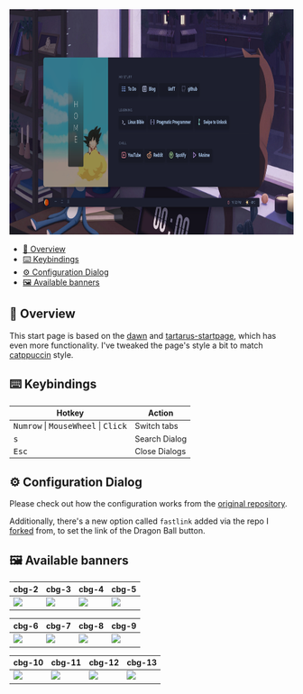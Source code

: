 <div align="center">
    <a href="https://github.com/DVK02/startpage">
        <img alt="logo" src="https://raw.githubusercontent.com/DVK02/startpage/main/docs/static/assets/page.png" height=400>
    </a>
</div>

- [🔮 Overview](#-overview)
- [️⌨️ Keybindings](#️️-keybindings)
- [⚙️ Configuration Dialog](#️-configuration-dialog)
- [🖼 Available banners](#-available-banners)

## 🔮 Overview

This start page is based on the [dawn](https://github.com/b-coimbra/dawn) and [tartarus-startpage](https://github.com/AllJavi/tartarus-startpage), which has even more functionality.
I've tweaked the page's style a bit to match [catppuccin] style.

## ️⌨️ Keybindings

| Hotkey                                                         | Action        |
| -------------------------------------------------------------- | ------------- |
| <kbd>Numrow</kbd> \| <kbd>MouseWheel</kbd> \| <kbd>Click</kbd> | Switch tabs   |
| <kbd>s</kbd>                                                   | Search Dialog |
| <kbd>Esc</kbd>                                                 | Close Dialogs |

## ⚙️ Configuration Dialog

Please check out how the configuration works from the [original repository](https://github.com/b-coimbra/dawn).

Additionally, there's a new option called `fastlink` added via the repo I [forked](https://github.com/volopivoshenko/catppuccin-startpage) from, to set the link of the Dragon Ball button.

## 🖼 Available banners

| cbg-2                                           | cbg-3                                           | cbg-4                                           | cbg-5                                           |
| ----------------------------------------------- | ----------------------------------------------- | ----------------------------------------------- | ----------------------------------------------- |
| <img src="src/img/banners/cbg-2.gif" width=175> | <img src="src/img/banners/cbg-3.gif" width=175> | <img src="src/img/banners/cbg-4.gif" width=175> | <img src="src/img/banners/cbg-5.gif" width=175> |

| cbg-6                                           | cbg-7                                           | cbg-8                                           | cbg-9                                           |
| ----------------------------------------------- | ----------------------------------------------- | ----------------------------------------------- | ----------------------------------------------- |
| <img src="src/img/banners/cbg-6.gif" width=175> | <img src="src/img/banners/cbg-7.gif" width=175> | <img src="src/img/banners/cbg-8.gif" width=175> | <img src="src/img/banners/cbg-9.gif" width=175> |

| cbg-10                                           | cbg-11                                           | cbg-12                                           | cbg-13                                           |
| ------------------------------------------------ | ------------------------------------------------ | ------------------------------------------------ | ------------------------------------------------ |
| <img src="src/img/banners/cbg-10.gif" width=175> | <img src="src/img/banners/cbg-11.gif" width=175> | <img src="src/img/banners/cbg-12.gif" width=175> | <img src="src/img/banners/cbg-13.gif" width=175> |


[dawn]: https://github.com/b-coimbra/dawn
[catppuccin]: https://github.com/catppuccin/catppuccin
[tartarus-startpage]:https://github.com/AllJavi/tartarus-startpage
[catppuccin-startpage]:https://github.com/volopivoshenko/catppuccin-startpage
